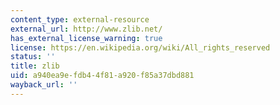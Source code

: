 ```yaml
---
content_type: external-resource
external_url: http://www.zlib.net/
has_external_license_warning: true
license: https://en.wikipedia.org/wiki/All_rights_reserved
status: ''
title: zlib
uid: a940ea9e-fdb4-4f81-a920-f85a37dbd881
wayback_url: ''
---
```

